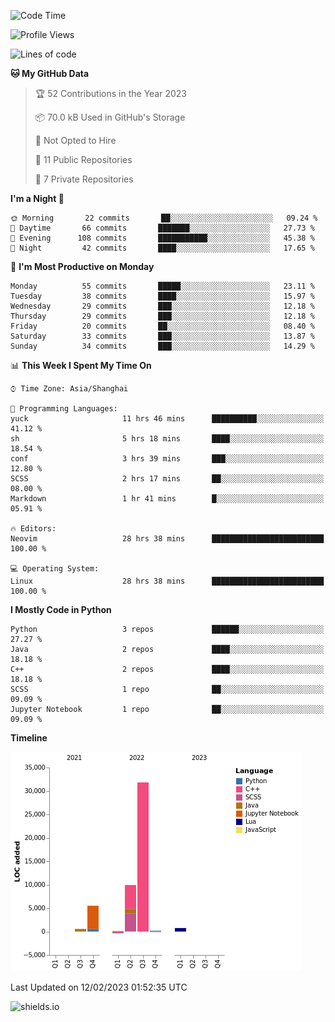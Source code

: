 <!--START_SECTION:waka-->
![Code Time](http://img.shields.io/badge/Code%20Time-176%20hrs%2051%20mins-blue)

![Profile Views](http://img.shields.io/badge/Profile%20Views-0-blue)

![Lines of code](https://img.shields.io/badge/From%20Hello%20World%20I%27ve%20Written-48%20Thousand%20lines%20of%20code-blue)

**🐱 My GitHub Data** 

> 🏆 52 Contributions in the Year 2023
 > 
> 📦 70.0 kB Used in GitHub's Storage 
 > 
> 🚫 Not Opted to Hire
 > 
> 📜 11 Public Repositories 
 > 
> 🔑 7 Private Repositories  
 > 
**I'm a Night 🦉** 

```text
🌞 Morning       22 commits       ██░░░░░░░░░░░░░░░░░░░░░░░   09.24 % 
🌆 Daytime       66 commits       ███████░░░░░░░░░░░░░░░░░░   27.73 % 
🌃 Evening      108 commits       ███████████░░░░░░░░░░░░░░   45.38 % 
🌙 Night         42 commits       ████░░░░░░░░░░░░░░░░░░░░░   17.65 % 

```
📅 **I'm Most Productive on Monday** 

```text
Monday          55 commits       █████░░░░░░░░░░░░░░░░░░░░   23.11 % 
Tuesday         38 commits       ████░░░░░░░░░░░░░░░░░░░░░   15.97 % 
Wednesday       29 commits       ███░░░░░░░░░░░░░░░░░░░░░░   12.18 % 
Thursday        29 commits       ███░░░░░░░░░░░░░░░░░░░░░░   12.18 % 
Friday          20 commits       ██░░░░░░░░░░░░░░░░░░░░░░░   08.40 % 
Saturday        33 commits       ███░░░░░░░░░░░░░░░░░░░░░░   13.87 % 
Sunday          34 commits       ███░░░░░░░░░░░░░░░░░░░░░░   14.29 % 

```


📊 **This Week I Spent My Time On** 

```text
⌚︎ Time Zone: Asia/Shanghai

💬 Programming Languages: 
yuck                     11 hrs 46 mins      ██████████░░░░░░░░░░░░░░░   41.12 % 
sh                       5 hrs 18 mins       ████░░░░░░░░░░░░░░░░░░░░░   18.54 % 
conf                     3 hrs 39 mins       ███░░░░░░░░░░░░░░░░░░░░░░   12.80 % 
SCSS                     2 hrs 17 mins       ██░░░░░░░░░░░░░░░░░░░░░░░   08.00 % 
Markdown                 1 hr 41 mins        █░░░░░░░░░░░░░░░░░░░░░░░░   05.91 % 

🔥 Editors: 
Neovim                   28 hrs 38 mins      █████████████████████████   100.00 % 

💻 Operating System: 
Linux                    28 hrs 38 mins      █████████████████████████   100.00 % 

```

**I Mostly Code in Python** 

```text
Python                   3 repos             ██████░░░░░░░░░░░░░░░░░░░   27.27 % 
Java                     2 repos             ████░░░░░░░░░░░░░░░░░░░░░   18.18 % 
C++                      2 repos             ████░░░░░░░░░░░░░░░░░░░░░   18.18 % 
SCSS                     1 repo              ██░░░░░░░░░░░░░░░░░░░░░░░   09.09 % 
Jupyter Notebook         1 repo              ██░░░░░░░░░░░░░░░░░░░░░░░   09.09 % 

```


**Timeline**

![Chart not found](https://raw.githubusercontent.com/kopp4/kopp4/main/charts/bar_graph.png) 


 Last Updated on 12/02/2023 01:52:35 UTC
<!--END_SECTION:waka-->
![shields.io](https://img.shields.io/github/commit-activity/w/kopp4/kopp4?color=g&label=abusing%20bot&style=flat-square)
